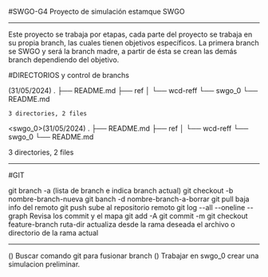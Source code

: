#SWGO-G4
Proyecto de simulación estamque SWGO

-------------------------------------------------------------------------------------------------

Este proyecto se trabaja por etapas, cada parte del proyecto se trabaja en su propia branch, las cuales tienen objetivos específicos.
La primera branch se SWGO y será la branch madre, a partir de ésta se crean las demás branch dependiendo del objetivo.

#DIRECTORIOS y control de branchs

<main>(31/05/2024)
	.
	├── README.md
	├── ref
	│   └── wcd-reff
	└── swgo_0
	    └── README.md

	3 directories, 2 files



<swgo_0>(31/05/2024)
.
├── README.md
├── ref
│   └── wcd-reff
└── swgo_0
    └── README.md

3 directories, 2 files

----------------------------------------------------------------------------------------
#GIT


git branch -a    						(lista de branch e indica branch actual)
git checkout -b  nombre-branch-nueva
git banch -d nombre-branch-a-borrar
git pull                              	baja info del remoto
git push 								sube al repositorio remoto
git log --all --oneline --graph			Revisa los commit y el mapa
git add -A
git commit -m
git checkout feature-branch ruta-dir	actualiza desde la rama deseada el archivo o directorio de la rama actual



---------------------------------------------------------------------------------------
() Buscar comando git para fusionar branch
() Trabajar en swgo_0 crear una simulacion preliminar.



